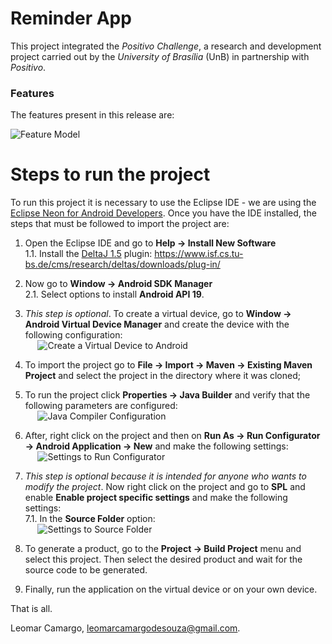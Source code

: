 # Reminder App
This project integrated the *Positivo Challenge*, a research and development project carried out by the *University of Brasília* (UnB) in partnership with *Positivo*.

### Features
The features present in this release are:

![Feature Model](https://i.imgur.com/nmtGwK7.png)


# Steps to run the project
To run this project it is necessary to use the Eclipse IDE - we are using the [Eclipse Neon for Android Developers](https://www.eclipse.org/downloads/packages/eclipse-android-developers/neonm6). Once you have the IDE installed, the steps that must be followed to import the project are:

1. Open the Eclipse IDE and go to **Help -> Install New Software** <br />
1.1. Install the [DeltaJ 1.5](https://www.tu-braunschweig.de/isf/research/deltas/) plugin: https://www.isf.cs.tu-bs.de/cms/research/deltas/downloads/plug-in/

2. Now go to **Window -> Android SDK Manager**<br />
2.1. Select options to install **Android API 19**.

3. *This step is optional*. To create a virtual device, go to **Window -> Android Virtual Device Manager** and create the device with the following configuration: <br /> &nbsp;&nbsp;&nbsp;&nbsp;&nbsp;![Create a Virtual Device to Android](https://i.imgur.com/nGM9z8u.png)

4. To import the project go to **File -> Import -> Maven -> Existing Maven Project** and select the project in the directory where it was cloned;

5. To run the project click **Properties -> Java Builder**  and verify that the following parameters are configured: <br /> &nbsp;&nbsp;&nbsp;&nbsp;&nbsp;![Java Compiler Configuration](https://i.imgur.com/z30LeVx.png)

6. After, right click on the project and then on **Run As -> Run Configurator -> Android Application -> New** and make the following settings: <br /> &nbsp;&nbsp;&nbsp;&nbsp;&nbsp;![Settings to Run Configurator](https://i.imgur.com/3oQcgx8.png)

7. *This step is optional because it is intended for anyone who wants to modify the project*. Now right click on the project and go to **SPL** and enable **Enable project specific settings** and make the following settings: <br />
7.1. In the **Source Folder** option: <br /> &nbsp;&nbsp;&nbsp;&nbsp;&nbsp;![Settings to Source Folder](https://i.imgur.com/53MyHiO.png)

8. To generate a product, go to the **Project -> Build Project** menu and select this project. Then select the desired product and wait for the source code to be generated.

9. Finally, run the application on the virtual device or on your own device.

That is all.

Leomar Camargo, [leomarcamargodesouza@gmail.com](mailto:leomarcamargodesouza@gmail.com).
